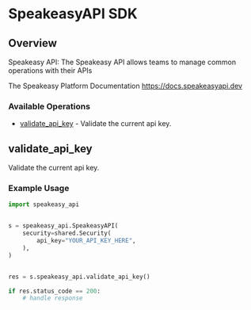 # SpeakeasyAPI SDK

## Overview

Speakeasy API: The Speakeasy API allows teams to manage common operations with their APIs

The Speakeasy Platform Documentation
<https://docs.speakeasyapi.dev>
### Available Operations

* [validate_api_key](#validate_api_key) - Validate the current api key.

## validate_api_key

Validate the current api key.

### Example Usage

```python
import speakeasy_api


s = speakeasy_api.SpeakeasyAPI(
    security=shared.Security(
        api_key="YOUR_API_KEY_HERE",
    ),
)


res = s.speakeasy_api.validate_api_key()

if res.status_code == 200:
    # handle response
```
